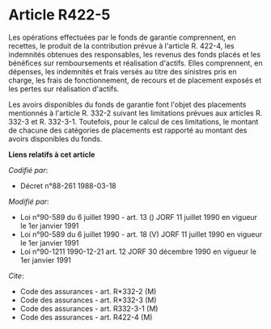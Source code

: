 # Article R422-5

Les opérations effectuées par le fonds de garantie comprennent, en recettes, le produit de la contribution prévue à l'article
R. 422-4, les indemnités obtenues des responsables, les revenus des fonds placés et les bénéfices sur remboursements et
réalisation d'actifs. Elles comprennent, en dépenses, les indemnités et frais versés au titre des sinistres pris en charge,
les frais de fonctionnement, de recours et de placement exposés et les pertes sur réalisation d'actifs.

Les avoirs disponibles du fonds de garantie font l'objet des placements mentionnés à l'article R. 332-2 suivant les
limitations prévues aux articles R. 332-3 et R. 332-3-1. Toutefois, pour le calcul de ces limitations, le montant de chacune
des catégories de placements est rapporté au montant des avoirs disponibles du fonds.

**Liens relatifs à cet article**

_Codifié par_:

  - Décret n°88-261 1988-03-18

_Modifié par_:

  - Loi n°90-589 du 6 juillet 1990 - art. 13 () JORF 11 juillet 1990 en vigueur le 1er janvier 1991
  - Loi n°90-589 du 6 juillet 1990 - art. 18 (V) JORF 11 juillet 1990 en vigueur le 1er janvier 1991
  - Loi n°90-1211 1990-12-21 art. 12 JORF 30 décembre 1990 en vigueur le 1er janvier 1991

_Cite_:

  - Code des assurances - art. R*332-2 (M)
  - Code des assurances - art. R*332-3 (M)
  - Code des assurances - art. R332-3-1 (M)
  - Code des assurances - art. R422-4 (M)
